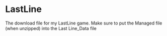 # LastLine
The download file for my LastLine game.
Make sure to put the Managed file (when unzipped) into the Last Line_Data file
